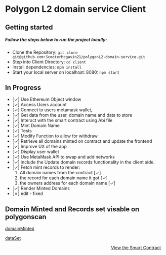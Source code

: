 # Polygon L2 domain service Client

## Getting started

##### Follow the steps below to run the project locally:

- Clone the Repository: `git clone git@github.com:ScooterMcgavin21/polygonL2-domain-service.git`
- Step into Client Directory: `cd client`
- Install dependencies: `npm install`
- Start your local server on localhost: 8080: `npm start`

## In Progress

- [&check;] Use Ethereum Object window
- [&check;] Access Users account
- [&check;] Connect to users metamask wallet,
- [&check;] Get data from the user, domain name and data to store
- [&check;] Interact with the smart contract using Abi file
- [&check;] Mint Domain Name
- [&check;] Tests
- [&check;] Modify Function to allow for withdraw
- [&check;] Retrieve all domains minted on contract and update the frontend
- [&check;] Improve UX of the app
- [&check;] Display user wallet
- [&check;] Use MetaMask API to swap and add networks
- [&check;] include the Update domain records functionality in the client side.
- [&check;] Fetch mint records to render:
  1. All domain names from the contract [&check;]
  2. the record for each domain name it got [&check;]
  3. the owners address for each domain name [&check;]
- [&check;] Render Minted Domains
- [&cross;] edit - fixed

## Domain Minted and Records set visable on polygonscan

[domainMinted](https://mumbai.polygonscan.com/tx/0xc4ed71997342fe996aaebf824cb9bd8bfb6919f40f6f6c2a11d6d6acf0418946)

[dataSet](https://mumbai.polygonscan.com/tx/0x1b20149f843cae22095c2c2dbc2570b128b5212bbd7f64fde9041c73b7a084b4)

<p align='right'>
<a href="https://github.com/ScooterMcgavin21/polygonL2-domain-service"> View the Smart Contract</a>  
</p>
